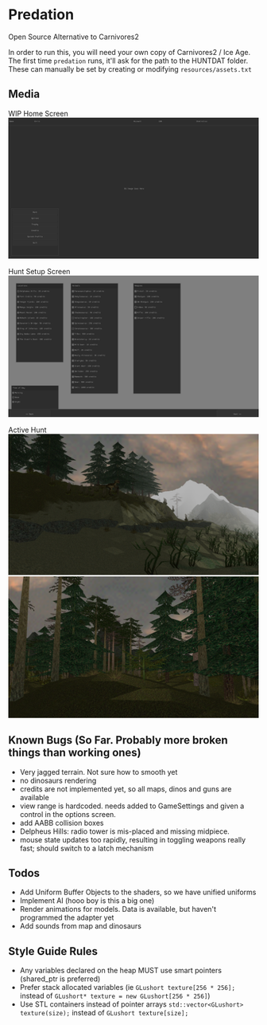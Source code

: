 # Predation

Open Source Alternative to Carnivores2

In order to run this, you will need your own copy of Carnivores2 / Ice Age. The first 
time `predation` runs, it'll ask for the path to the HUNTDAT folder. These can manually 
be set by creating or modifying `resources/assets.txt`

## Media

WIP Home Screen
![Home Screen](media/home-screen.png)

Hunt Setup Screen
![Hunt Setup](media/hunt-setup.png)

Active Hunt
![Active Hunt](media/allosaurus.png)
![Map Objects Loaded](media/scenery.png)

## Known Bugs (So Far. Probably more broken things than working ones)
- Very jagged terrain. Not sure how to smooth yet
- no dinosaurs rendering
- credits are not implemented yet, so all maps, dinos and guns are available
- view range is hardcoded. needs added to GameSettings and given a control in the options screen.
- add AABB collision boxes
- Delpheus Hills: radio tower is mis-placed and missing midpiece.
- mouse state updates too rapidly, resulting in toggling weapons really fast; should switch to a latch mechanism

## Todos
- Add Uniform Buffer Objects to the shaders, so we have unified uniforms
- Implement AI (hooo boy is this a big one)
- Render animations for models. Data is available, but haven't programmed the adapter yet
- Add sounds from map and dinosaurs

## Style Guide Rules
- Any variables declared on the heap MUST use smart pointers (shared_ptr is preferred)
- Prefer stack allocated variables (ie `GLushort texture[256 * 256];` instead of `GLushort* texture = new GLushort[256 * 256]`)
- Use STL containers instead of pointer arrays `std::vector<GLushort> texture(size);` instead of `GLushort texture[size];`